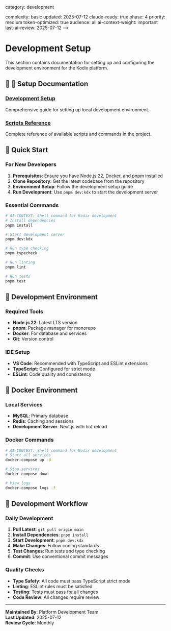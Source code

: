 <!-- AI-METADATA:
<!-- AI-CONTEXT-PRIORITY: always-include="false" summary-threshold="high" -->category: development
complexity: basic
updated: 2025-07-12
claude-ready: true
phase: 4
priority: medium
token-optimized: true
audience: all
ai-context-weight: important
last-ai-review: 2025-07-12
-->

# Development Setup

This section contains documentation for setting up and configuring the development environment for the Kodix platform.

## 🚀 📁 Setup Documentation

### [Development Setup](./../../development/setup/../../development/setup/development-setup.md)
Comprehensive guide for setting up local development environment.

### [Scripts Reference](./scripts-reference.md)
Complete reference of available scripts and commands in the project.

## 🎯 Quick Start

### For New Developers
1. **Prerequisites**: Ensure you have Node.js 22, Docker, and pnpm installed
2. **Clone Repository**: Get the latest codebase from the repository
3. **Environment Setup**: Follow the development setup guide
4. **Run Development**: Use `pnpm dev:kdx` to start the development server

### Essential Commands
<!-- AI-CODE-BLOCK: shell-command -->
<!-- AI-CODE-OPTIMIZATION: language="bash" context="kodix-development" -->
```bash
# AI-CONTEXT: Shell command for Kodix development
# Install dependencies
pnpm install

# Start development server
pnpm dev:kdx

# Run type checking
pnpm typecheck

# Run linting
pnpm lint

# Run tests
pnpm test
```
<!-- /AI-CODE-OPTIMIZATION -->
<!-- /AI-CODE-BLOCK -->

## 🔧 Development Environment

### Required Tools
- **Node.js 22**: Latest LTS version
- **pnpm**: Package manager for monorepo
- **Docker**: For database and services
- **Git**: Version control

### IDE Setup
- **VS Code**: Recommended with TypeScript and ESLint extensions
- **TypeScript**: Configured for strict mode
- **ESLint**: Code quality and consistency

## 🐳 Docker Environment

### Local Services
- **MySQL**: Primary database
- **Redis**: Caching and sessions
- **Development Server**: Next.js with hot reload

### Docker Commands
<!-- AI-CODE-BLOCK: shell-command -->
<!-- AI-CODE-OPTIMIZATION: language="bash" context="kodix-development" -->
```bash
# AI-CONTEXT: Shell command for Kodix development
# Start all services
docker-compose up -d

# Stop services
docker-compose down

# View logs
docker-compose logs -f
```
<!-- /AI-CODE-OPTIMIZATION -->
<!-- /AI-CODE-BLOCK -->

## 🚀 Development Workflow

### Daily Development
1. **Pull Latest**: `git pull origin main`
2. **Install Dependencies**: `pnpm install`
3. **Start Development**: `pnpm dev:kdx`
4. **Make Changes**: Follow coding standards
5. **Test Changes**: Run tests and type checking
6. **Commit**: Use conventional commit messages

### Quality Checks
- **Type Safety**: All code must pass TypeScript strict mode
- **Linting**: ESLint rules must be satisfied
- **Testing**: Tests must pass for all changes
- **Code Review**: All changes require review

---

**Maintained By**: Platform Development Team  
**Last Updated**: 2025-07-12  
**Review Cycle**: Monthly

